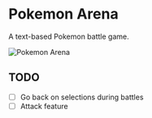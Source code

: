 Pokemon Arena
=============

A text-based Pokemon battle game.

![Pokemon Arena](https://media.giphy.com/media/ad61Yj7eBAiNG/giphy.gif)

TODO
----

- [ ] Go back on selections during battles
- [ ] Attack feature
